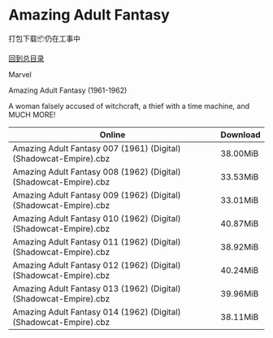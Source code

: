 # Amazing Adult Fantasy

打包下载📦仍在工事中

[回到总目录](/Catalogs.md)

Marvel

Amazing Adult Fantasy (1961-1962)

A woman falsely accused of witchcraft, a thief with a time machine, and MUCH MORE!





Online | Download
--- | ---
Amazing Adult Fantasy 007 (1961) (Digital) (Shadowcat-Empire).cbz | 38.00MiB
Amazing Adult Fantasy 008 (1962) (Digital) (Shadowcat-Empire).cbz | 33.53MiB
Amazing Adult Fantasy 009 (1962) (Digital) (Shadowcat-Empire).cbz | 33.01MiB
Amazing Adult Fantasy 010 (1962) (Digital) (Shadowcat-Empire).cbz | 40.87MiB
Amazing Adult Fantasy 011 (1962) (Digital) (Shadowcat-Empire).cbz | 38.92MiB
Amazing Adult Fantasy 012 (1962) (Digital) (Shadowcat-Empire).cbz | 40.24MiB
Amazing Adult Fantasy 013 (1962) (Digital) (Shadowcat-Empire).cbz | 39.96MiB
Amazing Adult Fantasy 014 (1962) (Digital) (Shadowcat-Empire).cbz | 38.11MiB